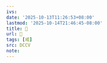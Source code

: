 ```yaml
---
ivs:
date: '2025-10-13T11:26:53+08:00'
lastmod: '2025-10-14T21:46:45-08:00'
title: 󰔅
url: 󰔅
tags: [戒]
src: DCCV
note:
---
```

